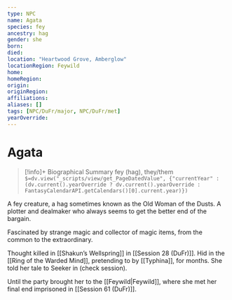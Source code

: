 ```yaml
---
type: NPC
name: Agata
species: fey
ancestry: hag
gender: she
born: 
died: 
location: "Heartwood Grove, Amberglow"
locationRegion: Feywild
home: 
homeRegion:
origin:
originRegion:
affiliations: 
aliases: []
tags: [NPC/DuFr/major, NPC/DuFr/met]
yearOverride: 
---
```

# Agata
>[!info]+ Biographical Summary
>fey (hag), they/them
>`$=dv.view("_scripts/view/get_PageDatedValue", {"currentYear" : (dv.current().yearOverride ? dv.current().yearOverride : FantasyCalendarAPI.getCalendars()[0].current.year)})`

A fey creature, a hag sometimes known as the Old Woman of the Dusts. A plotter and dealmaker who always seems to get the better end of the bargain. 

Fascinated by strange magic and collector of magic items, from the common to the extraordinary. 

Thought killed in [[Shakun’s Wellspring]] in [[Session 28 (DuFr)]]. Hid in the [[Ring of the Warded Mind]], pretending to by [[Typhina]], for months. She told her tale to Seeker in (check session). 

Until the party brought her to the [[Feywild|Feywild]], where she met her final end imprisoned in [[Session 61 (DuFr)]].